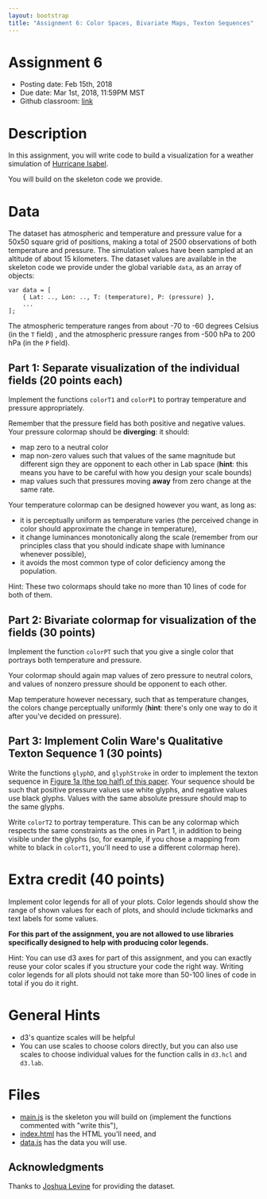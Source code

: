 ```yaml
---
layout: bootstrap
title: "Assignment 6: Color Spaces, Bivariate Maps, Texton Sequences"
---
```


# Assignment 6

- Posting date: Feb 15th, 2018
- Due date: Mar 1st, 2018, 11:59PM MST
- Github classroom: [link](https://classroom.github.com/a/4Uo46uXk)


# Description

In this assignment, you will write code to build a visualization for a
weather simulation of
[Hurricane Isabel](https://en.wikipedia.org/wiki/Hurricane_Isabel).

You will build on the skeleton code we provide. 

# Data

The dataset has atmospheric and temperature and pressure value for a
50x50 square grid of positions, making a total of 2500 observations of
both temperature and pressure. The simulation values have been sampled
at an altitude of about 15 kilometers. The dataset values are available in
the skeleton code we provide under the global variable `data`, as an
array of objects:

    var data = [
	    { Lat: .., Lon: .., T: (temperature), P: (pressure) },
		...
	];

The atmospheric temperature ranges from about -70 to -60 degrees
Celsius (in the `T` field) , and the atmospheric pressure ranges from
-500 hPa to 200 hPa (in the `P` field). 

## Part 1: Separate visualization of the individual fields (20 points each)

Implement the functions `colorT1` and `colorP1` to portray temperature
and pressure appropriately. 

Remember that the pressure field has both positive and negative
values. Your pressure colormap should be **diverging**: it should:

- map zero to a neutral color
- map non-zero values such that values of the same magnitude but
different sign they are opponent to each other in Lab
space (**hint**: this means you have to be careful with how you design
your scale bounds)
- map values such that pressures moving **away** from zero change at
  the same rate.
  
Your temperature colormap can be designed however you want, as long
as:

- it is perceptually uniform as temperature varies (the perceived change
in color should approximate the change in temperature), 
- it change luminances monotonically along the scale (remember from our
principles class that you should indicate shape with luminance
whenever possible),
- it avoids the most common type of color deficiency among the
  population.
  
Hint: These two colormaps should take no more than 10 lines of code
for both of them.

## Part 2: Bivariate colormap for visualization of the fields (30 points)
   
Implement the function `colorPT` such that you give a single color
that portrays both temperature and pressure.

Your colormap should again map values of zero pressure to neutral
colors, and values of nonzero pressure should be opponent to each
other.

Map temperature however necessary, such that as temperature changes,
the colors change perceptually uniformly (**hint**: there's only one
way to do it after you've decided on pressure).

## Part 3: Implement Colin Ware's Qualitative Texton Sequence 1 (30 points)

Write the functions `glyphD`, and `glyphStroke` in order to implement
the texton sequence in
[Figure 1a (the top half) of this paper](http://ccom.unh.edu/vislab/PDFs/QTonS.pdf). Your
sequence should be such that positive pressure values use white
glyphs, and negative values use black glyphs. Values with the same
absolute pressure should map to the same glyphs.

Write `colorT2` to portray temperature. This can be any colormap which
respects the same constraints as the ones in Part 1, in addition to
being visible under the glyphs (so, for example, if you chose a
mapping from white to black in `colorT1`, you'll need to use a
different colormap here).

# Extra credit (40 points)

Implement color legends for all of your plots. Color legends should
show the range of shown values for each of plots, and should include
tickmarks and text labels for some values.

**For this part of the assignment, you are not allowed to use
libraries specifically designed to help with producing color legends.**

Hint: You can use d3 axes for part of this assignment, and you can
exactly reuse your color scales if you structure your code the right
way. Writing color legends for all plots should not take more than
50-100 lines of code in total if you do it right.

# General Hints

- d3's quantize scales will be helpful
- You can use scales to choose colors directly, but you can also
  use scales to choose individual values for the function calls in
  `d3.hcl` and `d3.lab`.

# Files

- [main.js](assignment_6/main.js) is the skeleton you will build on
  (implement the functions commented with "write this"),
- [index.html](assignment_6/index.html) has the HTML you'll need, and
- [data.js](assignment_6/data.js) has the data you will use.

## Acknowledgments

Thanks to [Joshua Levine](http://www.cs.arizona.edu/~josh/) for providing the dataset.
